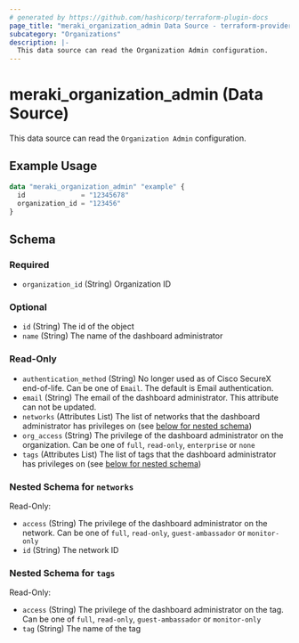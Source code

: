 ```yaml
---
# generated by https://github.com/hashicorp/terraform-plugin-docs
page_title: "meraki_organization_admin Data Source - terraform-provider-meraki"
subcategory: "Organizations"
description: |-
  This data source can read the Organization Admin configuration.
---
```


# meraki_organization_admin (Data Source)

This data source can read the `Organization Admin` configuration.

## Example Usage

```terraform
data "meraki_organization_admin" "example" {
  id              = "12345678"
  organization_id = "123456"
}
```

<!-- schema generated by tfplugindocs -->
## Schema

### Required

- `organization_id` (String) Organization ID

### Optional

- `id` (String) The id of the object
- `name` (String) The name of the dashboard administrator

### Read-Only

- `authentication_method` (String) No longer used as of Cisco SecureX end-of-life. Can be one of `Email`. The default is Email authentication.
- `email` (String) The email of the dashboard administrator. This attribute can not be updated.
- `networks` (Attributes List) The list of networks that the dashboard administrator has privileges on (see [below for nested schema](#nestedatt--networks))
- `org_access` (String) The privilege of the dashboard administrator on the organization. Can be one of `full`, `read-only`, `enterprise` or `none`
- `tags` (Attributes List) The list of tags that the dashboard administrator has privileges on (see [below for nested schema](#nestedatt--tags))

<a id="nestedatt--networks"></a>
### Nested Schema for `networks`

Read-Only:

- `access` (String) The privilege of the dashboard administrator on the network. Can be one of `full`, `read-only`, `guest-ambassador` or `monitor-only`
- `id` (String) The network ID


<a id="nestedatt--tags"></a>
### Nested Schema for `tags`

Read-Only:

- `access` (String) The privilege of the dashboard administrator on the tag. Can be one of `full`, `read-only`, `guest-ambassador` or `monitor-only`
- `tag` (String) The name of the tag
